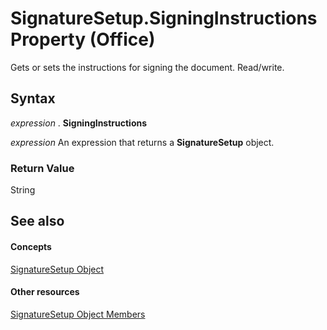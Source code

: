 
# SignatureSetup.SigningInstructions Property (Office)

Gets or sets the instructions for signing the document. Read/write.


## Syntax

 _expression_ . **SigningInstructions**

 _expression_ An expression that returns a **SignatureSetup** object.


### Return Value

String


## See also


#### Concepts


[SignatureSetup Object](e76b87c9-3163-654c-ab52-559dfdf43c90.md)
#### Other resources


[SignatureSetup Object Members](30bec290-276c-6a64-ca46-dc9dd145e3dd.md)
